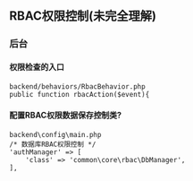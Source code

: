 
## RBAC权限控制(未完全理解)


### 后台
#### 权限检查的入口
	backend/behaviors/RbacBehavior.php
	public function rbacAction($event){


#### 配置RBAC权限数据保存控制类?
	backend\config\main.php
	/* 数据库RBAC权限控制 */
    'authManager' => [
        'class' => 'common\core\rbac\DbManager',
    ],
